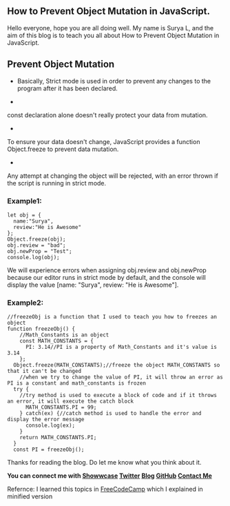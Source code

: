 ## How to Prevent Object Mutation in JavaScript.

Hello everyone, hope you are all doing well. My name is Surya L, and the aim of this blog is to teach you all about How to Prevent Object Mutation in JavaScript.
## Prevent Object Mutation

- Basically, Strict mode is used in order to prevent any changes to the program after it has been declared.

- 
const declaration alone doesn't really protect your data from mutation. 

- 
To ensure your data doesn't change, JavaScript provides a function Object.freeze to prevent data mutation.


- 
Any attempt at changing the object will be rejected, with an error thrown if the script is running in strict mode.

### Example1:
```
let obj = {
  name:"Surya",
  review:"He is Awesome"
};
Object.freeze(obj);
obj.review = "bad";
obj.newProp = "Test";
console.log(obj);
```
We will experience errors when assigning obj.review and obj.newProp because our editor runs in strict mode by default, and the console will display the value [name: "Surya", review: "He is Awesome"].

### Example2:
```
//freezeObj is a function that I used to teach you how to freezes an object
function freezeObj() {
    //Math_Constants is an object
    const MATH_CONSTANTS = {
      PI: 3.14//PI is a property of Math_Constants and it's value is 3.14
    };
  Object.freeze(MATH_CONSTANTS);//freeze the object MATH_CONSTANTS so that it can't be changed
    //when we try to change the value of PI, it will throw an error as PI is a constant and math_constants is frozen
  try {
    //try method is used to execute a block of code and if it throws an error, it will execute the catch block
      MATH_CONSTANTS.PI = 99;
    } catch(ex) {//catch method is used to handle the error and display the error message
      console.log(ex);
    }
    return MATH_CONSTANTS.PI;
  }
  const PI = freezeObj();
```
Thanks for reading the blog. Do let me know what you think about it.

**You can connect me with <a href="https://www.showwcase.com/suryal8991">Showwcase</a>
<a href="https://twitter.com/SURYA_L1998">Twitter</a>
<a href="https://blog.surya-l.com/">Blog</a>
<a href="https://github.com/Surya8991">GitHub</a>
<a href="mailto:contact@surya-l.com">Contact Me</a>**

Refernce: I learned this topics in [FreeCodeCamp](https://www.freecodecamp.org/learn/) which I explained in minified version